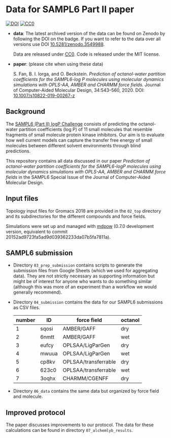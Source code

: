 # Data for SAMPL6 Part II paper
[![DOI](https://zenodo.org/badge/223044465.svg)](https://zenodo.org/badge/latestdoi/223044465)
[![CC0](https://licensebuttons.net/p/zero/1.0/80x15.png)](http://creativecommons.org/publicdomain/zero/1.0/)

- **data**: The latest archived version of the data can be found on
  Zenodo by following the DOI on the badge. If you want to refer to
  the data over all versions use DOI
  [10.5281/zenodo.3549988](https://doi.org/10.5281/zenodo.3549988).
  
  Data are released under
  [CC0](http://creativecommons.org/publicdomain/zero/1.0/). Code is released
  under the MIT license.
- **paper**: (please cite when using these data)

  S. Fan, B. I. Iorga, and O. Beckstein. _Prediction of octanol-water partition coefficients for the SAMPL6-log P molecules using molecular dynamics simulations with OPLS-AA, AMBER and CHARMM force fields._ Journal of Computer-Aided Molecular Design, 34:543–560, 2020. DOI: [10.1007/s10822-019-00267-z](https://doi.org/10.1007/s10822-019-00267-z)

## Background

The [SAMPL6 (Part II) logP
Challenge](https://github.com/MobleyLab/SAMPL6/blob/master/logP_challenge_instructions.md)
consists of predicting the octanol-water partition coefficients (log
P) of 11 small molecules that resemble fragments of small molecule
protein kinase inhibitors. Our aim is to evaluate how well current
models can capture the transfer free energy of small molecules between
different solvent environments through blind predictions.

This repository contains all data discussed in our paper _Prediction
of octanol-water partition coefficients for the SAMPL6-logP molecules
using molecular dynamics simulations with OPLS-AA, AMBER and CHARMM
force fields_ in the SAMPL6 Special Issue of the Journal of
Computer-Aided Molecular Design. 

## Input files

Topology input files for Gromacs 2018 are provided in the `02_top` directory
and its subdirectories for the different compounds and force fields. 

Simulations were set up and managed with
[mdpow](https://github.com/Becksteinlab/MDPOW) (0.7.0 development
version, equivalent to commit
20152ad9723fa5ad9d039362233da07b5fa7811a).

## SAMPL6 submission

- Directory `03_prep_submission` contains scripts to generate the
  submission files from Google Sheets (which we used for aggregating
  data). They are not strictly necessary as supporting information but
  might be of interest for anyone who wants to do something similar
  (although this was more of an experiment than a workflow we would
  generally recommend).
- Directory `04_submission` contains the data for our SAMPL6
  submissions as CSV files.
  
  | number 	| ID    	| force field          	| octanol 	|
  |--------	|-------	|----------------------	|---------	|
  | 1      	| sqosi 	| AMBER/GAFF           	| dry     	|
  | 2      	| 6nmtt 	| AMBER/GAFF           	| wet     	|
  | 3      	| eufcy 	| OPLSAA/LigParGen     	| dry     	|
  | 4      	| mwuua 	| OPLSAA/LigParGen     	| wet     	|
  | 5      	| cp8kv 	| OPLSAA/transferrable 	| dry     	|
  | 6      	| 623c0 	| OPLSAA/transferrable 	| wet     	|
  | 7      	| 3oqhx 	| CHARMM/CGENFF        	| dry     	|
- Directory `06_data` contains the same data but organized by force
  field and molecule.

## Improved protocol

The paper discusses improvements to our protocol. The data for these
calculations can be found in directory `07_alchemlyb_results`.

